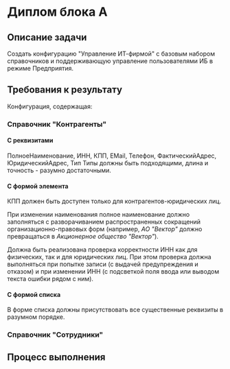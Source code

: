 # Диплом блока А

## Описание задачи
Создать конфигурацию "Управление ИТ-фирмой" с базовым набором справочников и поддерживающую управление пользователями ИБ в режиме Предприятия.

## Требования к результату

Конфигурация, содержащая:

### Справочник "Контрагенты"

#### С реквизитами
ПолноеНаименование, ИНН, КПП, EMail, Телефон, ФактическийАдрес, ЮридическийАдрес, Тип
Типы должны быть подходящими, длина и точность - разумно достаточными.

#### С формой элемента

КПП должен быть доступен только для контрагентов-юридических лиц.

При изменении наименования полное наименование должно заполняться с разворачиванием распространенных сокращений организационно-правовых форм (например, *АО "Вектор"* должно превращаться в *Акционерное общество "Вектор"*).

Должна быть реализована проверка корректности ИНН как для физических, так и для юридических лиц. При этом проверка должна выполняться при попытке записи (с выдачей предупреждения и отказом) и при изменении ИНН (с подсветкой поля ввода или выводом текста ошибки рядом с ним).

#### С формой списка

В форме списка должны присутствовать все существенные реквизиты в разумном порядке.

### Справочник "Сотрудники"

## Процесс выполнения
